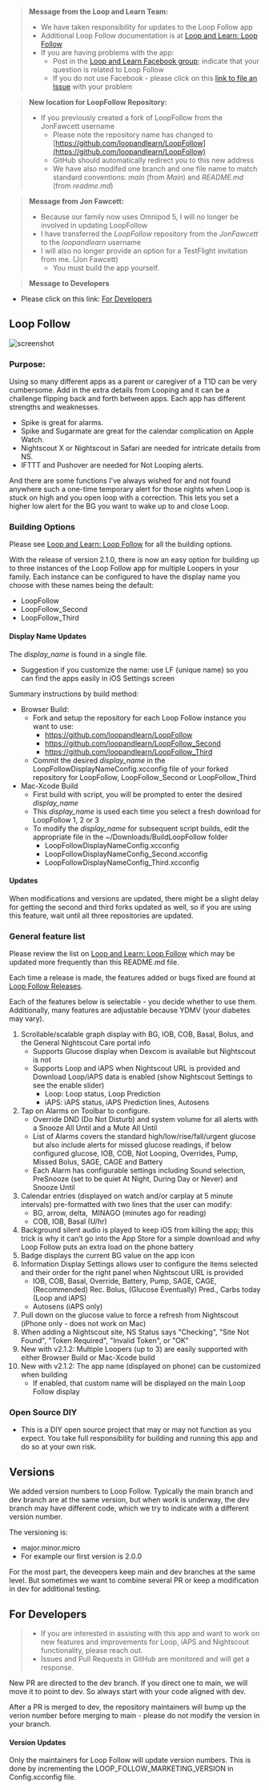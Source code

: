 > **Message from the Loop and Learn Team:**
> * We have taken responsibility for updates to the Loop Follow app
> * Additional Loop Follow documentation is at [Loop and Learn: Loop Follow](https://www.loopandlearn.org/loop-follow/)
> * If you are having problems with the app:
>     * Post in the [Loop and Learn Facebook group](https://www.facebook.com/groups/LOOPandLEARN); indicate that your question is related to Loop Follow
>     * If you do not use Facebook - please click on this [link to file an Issue](https://github.com/loopandlearn/LoopFollow/issues) with your problem

> **New location for LoopFollow Repository:**
> * If you previously created a fork of LoopFollow from the JonFawcett username
>    * Please note the repository name has changed to [https://github.com/loopandlearn/LoopFollow](https://github.com/loopandlearn/LoopFollow)
>    * GitHub should automatically redirect you to this new address
>    * We have also modifed one branch and one file name to match standard conventions: _main_ (from _Main_) and _README.md_ (from _readme.md_)

> **Message from Jon Fawcett:**
> * Because our family now uses Omnipod 5, I will no longer be involved in updating LoopFollow
> * I have transferred the _LoopFollow_ repository from the _JonFawcett_ to the _loopandlearn_ username
> * I will also no longer provide an option for a TestFlight invitation from me. (Jon Fawcett)
>   * You must build the app yourself.

> **Message to Developers**

* Please click on this link: [For Developers](#for-developers)

## Loop Follow 
![screenshot](https://user-images.githubusercontent.com/38429455/93782187-436e8880-fbf8-11ea-8709-e2afba692132.png)

### Purpose:

Using so many different apps as a parent or caregiver of a T1D can be very cumbersome. Add in the extra details from Looping
and it can be a challenge flipping back and forth between apps. Each app has different strengths and weaknesses.
- Spike is great for alarms. 
- Spike and Sugarmate are great for the calendar complication on Apple Watch. 
- Nightscout X or Nightscout in Safari are needed for intricate details from NS.
- IFTTT and Pushover are  needed for Not Looping alerts.

And there are some functions I've always wished for and not found anywhere such a one-time temporary alert
for those nights when Loop is stuck on high and you open loop with a correction. This lets you set a higher
low alert for the BG you want to wake up to and close Loop.

### Building Options

Please see [Loop and Learn: Loop Follow](https://www.loopandlearn.org/loop-follow/) for all the building options.

With the release of version 2.1.0, there is now an easy option for building up to three instances of the Loop Follow app for multiple Loopers in your family. Each instance can be configured to have the display name you choose with these names being the default:

* LoopFollow
* LoopFollow_Second
* LoopFollow_Third

#### Display Name Updates

The _display_name_ is found in a single file.

* Suggestion if you customize the name: use LF {unique name} so you can find the apps easily in iOS Settings screen

Summary instructions by build method:

* Browser Build: 
    * Fork and setup the repository for each Loop Follow instance you want to use: 
        * https://github.com/loopandlearn/LoopFollow
        * https://github.com/loopandlearn/LoopFollow_Second
        * https://github.com/loopandlearn/LoopFollow_Third
    * Commit the desired _display_name_ in the LoopFollowDisplayNameConfig.xcconfig file of your forked repository for LoopFollow, LoopFollow_Second or LoopFollow_Third
* Mac-Xcode Build
    * First build with script, you will be prompted to enter the desired _display_name_
    * This _display_name_ is used each time you select a fresh download for LoopFollow 1, 2 or 3
    * To modify the _display_name_ for subsequent script builds, edit the appropriate file in the ~/Downloads/BuildLoopFollow folder
        *  LoopFollowDisplayNameConfig.xcconfig 
        *  LoopFollowDisplayNameConfig_Second.xcconfig 
        *  LoopFollowDisplayNameConfig_Third.xcconfig 

#### Updates

When modifications and versions are updated, there might be a slight delay for getting the second and third forks updated as well, so if you are using this feature, wait until all three repositories are updated.

### General feature list

Please review the list on [Loop and Learn: Loop Follow](https://www.loopandlearn.org/loop-follow/) which may be updated more frequently than this README.md file.

Each time a release is made, the features added or bugs fixed are found at [Loop Follow Releases](https://github.com/loopandlearn/LoopFollow/releases).

Each of the features below is selectable - you decide whether to use them.  Additionally, many features are adjustable because YDMV (your diabetes may vary).

1. Scrollable/scalable graph display with BG, IOB, COB, Basal, Bolus, and the General Nightscout Care portal info
    * Supports Glucose display when Dexcom is available but Nightscout is not
    * Supports Loop and iAPS when Nightscout URL is provided and Download Loop/iAPS data is enabled (show Nightscout Settings to see the enable slider)
        * Loop: Loop status, Loop Prediction
        * iAPS: iAPS status, iAPS Prediction lines, Autosens
2. Tap on Alarms on Toolbar to configure.
    * Override DND (Do Not Disturb) and system volume for all alerts with a Snooze All Until and a Mute All Until
    * List of Alarms covers the standard high/low/rise/fall/urgent glucose but also include alerts for missed glucose readings, if below configured glucose, IOB, COB, Not Looping, Overrides, Pump, Missed Bolus, SAGE, CAGE and Battery
    * Each Alarm has configurable settings including Sound selection, PreSnooze (set to be quiet At Night, During Day or Never) and Snooze Until
3. Calendar entries (displayed on watch and/or carplay at 5 minute intervals) pre-formatted with two lines that the user can modify:
    * BG, arrow, delta,  MINAGO (minutes ago for reading)
    * COB, IOB, Basal (U/hr)
4. Background silent audio is played to keep iOS from killing the app; this trick is why it can’t go into the App Store for a simple download and why Loop Follow puts an extra load on the phone battery
5. Badge displays the current BG value on the app icon
6. Information Display Settings allows user to configure the items selected and their order for the right panel when Nightscout URL is provided
    * IOB, COB, Basal, Override, Battery, Pump, SAGE, CAGE, (Recommended) Rec. Bolus, (Glucose Eventually) Pred., Carbs today (Loop and iAPS)
    * Autosens (iAPS only)
7. Pull down on the glucose value to force a refresh from Nightscout (iPhone only - does not work on Mac)
8. When adding a Nightscout site, NS Status says "Checking", "Site Not Found", "Token Required", "Invalid Token", or "OK"
9. New with v2.1.2: Multiple Loopers (up to 3) are easily supported with either Browser Build or Mac-Xcode build
10. New with v2.1.2: The app name (displayed on phone) can be customized when building
    * If enabled, that custom name will be displayed on the main Loop Follow display

### Open Source DIY
- This is a DIY open source project that may or may not function as you expect. You take full responsibility for building and running this app and do so at your own risk.

## Versions

We added version numbers to Loop Follow. Typically the main branch and dev branch are at the same version, but when work is underway, the dev branch may have different code, which we try to indicate with a different version number.

The versioning is:

* major.minor.micro
* For example our first version is 2.0.0

For the most part, the deveopers keep main and dev branches at the same level. But sometimes we want to combine several PR or keep a modification in dev for additional testing.

## For Developers

> * If you are interested in assisting with this app and want to work on new features and improvements for Loop, iAPS and Nightscout functionality, please reach out. 
> * Issues and Pull Requests in GitHub are monitored and will get a response. 

New PR are directed to the dev branch. If you direct one to main, we will move it to point to dev. So always start with your code aligned with dev.

After a PR is merged to dev, the repository maintainers will bump up the verion number before merging to main - please do not modify the version in your branch.

#### Version Updates

Only the maintainers for Loop Follow will update version numbers. This is done by incrementing the LOOP_FOLLOW_MARKETING_VERSION in Config.xcconfig file.
